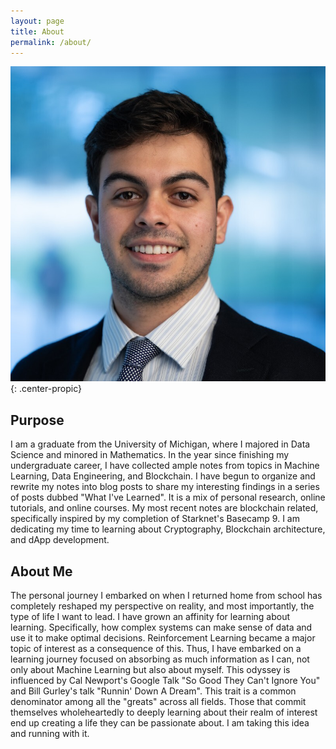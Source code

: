 ```yaml
---
layout: page
title: About
permalink: /about/
---
```


![profilepic](assets/images/profile-pic.jpg){: .center-propic}

## Purpose
I am a graduate from the University of Michigan, where I majored in Data Science and minored in Mathematics. In the year since finishing my undergraduate career, I have collected ample notes from topics in Machine Learning, Data Engineering, and Blockchain. I have begun to organize and rewrite my notes into blog posts to share my interesting findings in a series of posts dubbed "What I've Learned". It is a mix of personal research, online tutorials, and online courses. My most recent notes are blockchain related, specifically inspired by my completion of Starknet's Basecamp 9. I am dedicating my time to learning about Cryptography, Blockchain architecture, and dApp development. 

## About Me
The personal journey I embarked on when I returned home from school has completely reshaped my perspective on reality, and most importantly, the type of life I want to lead. I have grown an affinity for learning about learning. Specifically, how complex systems can make sense of data and use it to make optimal decisions. Reinforcement Learning became a major topic of interest as a consequence of this. Thus, I have embarked on a learning journey focused on absorbing as much information as I can, not only about Machine Learning but also about myself. This odyssey is influenced by Cal Newport's Google Talk "So Good They Can't Ignore You" and Bill Gurley's talk "Runnin' Down A Dream". This trait is a common denominator among all the "greats" across all fields. Those that commit themselves wholeheartedly to deeply learning about their realm of interest end up creating a life they can be passionate about. I am taking this idea and running with it. 
